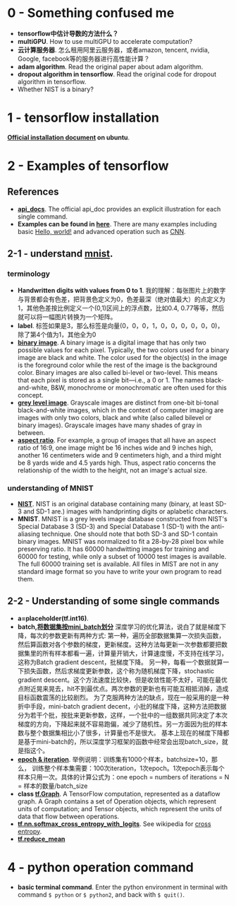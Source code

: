 # 0 - Something confused me
+ **tensorflow中估计导数的方法什么？**
+ **multiGPU**. How to use multiGPU to accelerate computation?
+ **云计算服务器**. 怎么租用阿里云服务器，或者amazon, tencent, nvidia, Google, facebook等的服务器进行高性能计算？
+ **adam algorithm**. Read the original paper about adam algorithm.
+ **dropout algorithm in tensorflow**. Read the original code for dropout algorithm in tensorflow.
+ Whether NIST is a binary?
# 1 - tensorflow installation
**[Official installation document](https://www.tensorflow.org/install/install_linux) on ubuntu**.
# 2 - Examples of tensorflow
## References
+ **[api_docs](https://tensorflow.google.cn/api_docs/python/)**. The official api_doc provides an explicit illustration for each single command.
+ **Examples can be found in [here](https://github.com/suzyi/TensorFlow-Examples)**. There are many examples including basic [Hello, world!](https://github.com/aymericdamien/TensorFlow-Examples/blob/master/notebooks/1_Introduction/helloworld.ipynb) and advanced operation such as [CNN](https://github.com/aymericdamien/TensorFlow-Examples/blob/master/notebooks/3_NeuralNetworks/convolutional_network_raw.ipynb).


## 2-1 - **understand [mnist](http://yann.lecun.com/exdb/mnist/)**.
### terminology
+ **Handwritten digits with values from 0 to 1**. 我的理解：每张图片上的数字与背景都会有色差，把背景色定义为0，色差最深（绝对值最大）的点定义为1，其他色差按比例定义一个(0,1)区间上的浮点数，比如0.4, 0.77等等，然后就可以将一幅图片转换为一个矩阵。
+ **label**. 标签如果是3，那么标签是向量(0，0，0，1，0，0，0，0，0，0)，除了第4个值为1，其他全为0
+ **[binary image](https://en.wikipedia.org/wiki/Binary_image)**. A binary image is a digital image that has only two possible values for each pixel. Typically, the two colors used for a binary image are black and white. The color used for the object(s) in the image is the foreground color while the rest of the image is the background color. Binary images are also called bi-level or two-level. This means that each pixel is stored as a single bit—i.e., a 0 or 1. The names black-and-white, B&W, monochrome or monochromatic are often used for this concept.
+ **[grey level image](https://en.wikipedia.org/wiki/Grayscale)**. Grayscale images are distinct from one-bit bi-tonal black-and-white images, which in the context of computer imaging are images with only two colors, black and white (also called bilevel or binary images). Grayscale images have many shades of gray in between.
+ **[aspect ratio](https://en.wikipedia.org/wiki/Aspect_ratio_(image))**. For example, a group of images that all have an aspect ratio of 16:9, one image might be 16 inches wide and 9 inches high, another 16 centimeters wide and 9 centimeters high, and a third might be 8 yards wide and 4.5 yards high. Thus, aspect ratio concerns the relationship of the width to the height, not an image's actual size.
### understanding of MNIST
+ **[NIST](https://www.nist.gov/srd/nist-special-database-19)**. NIST is an original database containing many (binary, at least SD-3 and SD-1 are.) images with handprinting digits or aplabetic characters.
+ **MNIST**. MNIST is a grey levels image database constructed from NIST's Special Database 3 (SD-3) and Special Database 1 (SD-1) with the anti-aliasing technique. One should note that both SD-3 and SD-1 contain binary images. MNIST was normalized to fit a 28-by-28 pixel box while preserving ratio. It has 60000 handwitting images for training and 60000 for testing, while only a subset of 10000 test images is available. The full 60000 training set is available. All files in MIST are not in any standard image format so you have to write your own program to read them.
## 2-2 - Understanding of some single commands
+ **a=placeholder(tf.int16)**. 
+ **batch,[将数据集按mini_batch划分](https://sthsf.github.io/wiki/Algorithm/DeepLearning/Tensorflow%E5%AD%A6%E4%B9%A0%E7%AC%94%E8%AE%B0/Tensorflow%E5%9F%BA%E7%A1%80%E7%9F%A5%E8%AF%86---%E8%AE%AD%E7%BB%83%E6%A0%B7%E6%9C%AC%E7%9A%84batch_size%E6%95%B0%E6%8D%AE%E7%9A%84%E5%87%86%E5%A4%87.html)**
深度学习的优化算法，说白了就是梯度下降，每次的参数更新有两种方式:
第一种，遍历全部数据集算一次损失函数，然后算函数对各个参数的梯度，更新梯度。这种方法每更新一次参数都要把数据集里的所有样本都看一遍，计算量开销大，计算速度慢，不支持在线学习，这称为Batch gradient descent，批梯度下降。
另一种，每看一个数据就算一下损失函数，然后求梯度更新参数，这个称为随机梯度下降，stochastic gradient descent。这个方法速度比较快，但是收敛性能不太好，可能在最优点附近晃来晃去，hit不到最优点。两次参数的更新也有可能互相抵消掉，造成目标函数震荡的比较剧烈。
为了克服两种方法的缺点，现在一般采用的是一种折中手段，mini-batch gradient decent，小批的梯度下降，这种方法把数据分为若干个批，按批来更新参数，这样，一个批中的一组数据共同决定了本次梯度的方向，下降起来就不容易跑偏，减少了随机性。另一方面因为批的样本数与整个数据集相比小了很多，计算量也不是很大。
基本上现在的梯度下降都是基于mini-batch的，所以深度学习框架的函数中经常会出现batch_size，就是指这个。 
+ **[epoch & iteration](http://blog.csdn.net/u013041398/article/details/72841854)**. 举例说明：训练集有1000个样本，batchsize=10，那么，
训练整个样本集需要：100次iteration，1次epoch。1次epoch表示每个样本只用一次。具体的计算公式为：one epoch = numbers of iterations = N = 样本的数量/batch_size
+ **class [tf.Graph](http://wiki.jikexueyuan.com/project/tensorflow-zh/api_docs/python/framework.html#Graph)**. A TensorFlow computation, represented as a dataflow graph. A Graph contains a set of Operation objects, which represent units of computation; and Tensor objects, which represent the units of data that flow between operations.
+ **[tf.nn.softmax_cross_entropy_with_logits](http://blog.csdn.net/mao_xiao_feng/article/details/53382790)**. See wikipedia for [cross entropy](https://en.wikipedia.org/wiki/Cross_entropy).
+ **[tf.reduce_mean](http://blog.csdn.net/qq_32166627/article/details/52734387)**
# 4 - python operation command
+ **basic terminal command**. Enter the python environment in terminal with command `$ python` or `$ python2`, and back with `$ quit()`.
